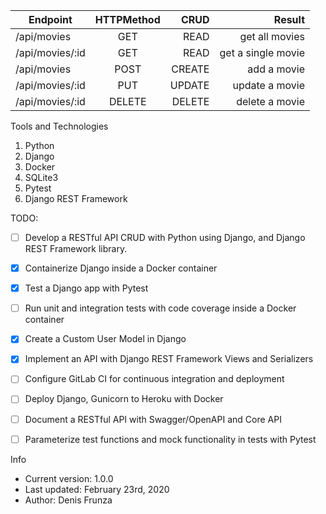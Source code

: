 


| Endpoint      | HTTPMethod    | CRUD  |    Result            |
| ------------- |:-------------:| -----:|---------------------:|
| /api/movies   |   GET         | READ  | get all movies       |
|/api/movies/:id|   GET         | READ  | get a single movie   |
| /api/movies   |   POST        |CREATE | add a movie          |
|/api/movies/:id|   PUT         |UPDATE | update a movie       |
|/api/movies/:id|   DELETE      |DELETE | delete a movie       |


Tools and Technologies

1. Python
2. Django
3. Docker
4. SQLite3
5. Pytest
6. Django REST Framework

TODO:
- [ ] Develop a RESTful API CRUD with Python using Django, and Django REST Framework library.
- [X] Containerize Django inside a Docker container
- [X] Test a Django app with Pytest
- [ ] Run unit and integration tests with code coverage inside a Docker container
- [X] Create a Custom User Model in Django
- [X] Implement an API with Django REST Framework Views and Serializers
- [ ] Configure GitLab CI for continuous integration and deployment
- [ ] Deploy Django, Gunicorn to Heroku with Docker
- [ ] Document a RESTful API with Swagger/OpenAPI and Core API
- [ ] Parameterize test functions and mock functionality in tests with Pytest


Info

* Current version: 1.0.0
* Last updated: February 23rd, 2020
* Author: Denis Frunza